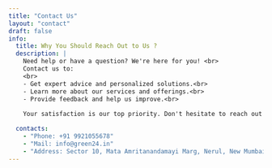 ```yaml
---
title: "Contact Us"
layout: "contact"
draft: false
info: 
  title: Why You Should Reach Out to Us ?
  description: |
    Need help or have a question? We're here for you! <br>
    Contact us to:
    <br>
    - Get expert advice and personalized solutions.<br>
    - Learn more about our services and offerings.<br>
    - Provide feedback and help us improve.<br>
    
    Your satisfaction is our top priority. Don't hesitate to reach out and discover how we can make your experience exceptional. Connect with us today!

  contacts: 
    - "Phone: +91 9921055678"
    - "Mail: info@green24.in"
    - "Address: Sector 10, Mata Amritanandamayi Marg, Nerul, New Mumbai, Maharashtra - 400706"
---
```

